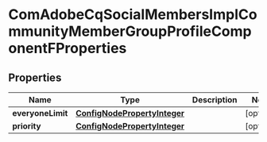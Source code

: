 
# ComAdobeCqSocialMembersImplCommunityMemberGroupProfileComponentFProperties

## Properties
Name | Type | Description | Notes
------------ | ------------- | ------------- | -------------
**everyoneLimit** | [**ConfigNodePropertyInteger**](ConfigNodePropertyInteger.md) |  |  [optional]
**priority** | [**ConfigNodePropertyInteger**](ConfigNodePropertyInteger.md) |  |  [optional]




